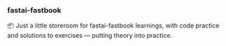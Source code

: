 ### fastai-fastbook

📦 Just a little storeroom for fastai-fastbook learnings, with code practice and solutions to exercises — putting theory into practice.

